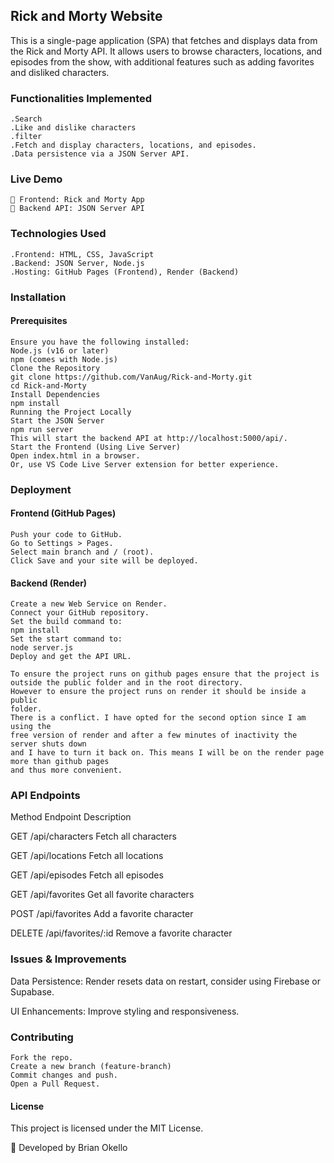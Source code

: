 ## Rick and Morty Website

This is a single-page application (SPA) that fetches and displays data 
from the Rick and Morty API. It allows users to browse characters, 
locations, and episodes from the show, with additional features such as 
adding favorites and disliked characters.

### Functionalities Implemented
    .Search
    .Like and dislike characters
    .filter
    .Fetch and display characters, locations, and episodes.
    .Data persistence via a JSON Server API.

### Live Demo

    🔗 Frontend: Rick and Morty App
    🔗 Backend API: JSON Server API

### Technologies Used
    .Frontend: HTML, CSS, JavaScript
    .Backend: JSON Server, Node.js
    .Hosting: GitHub Pages (Frontend), Render (Backend)

### Installation

#### Prerequisites
    Ensure you have the following installed:
    Node.js (v16 or later)
    npm (comes with Node.js)
    Clone the Repository
    git clone https://github.com/VanAug/Rick-and-Morty.git
    cd Rick-and-Morty
    Install Dependencies
    npm install
    Running the Project Locally
    Start the JSON Server
    npm run server
    This will start the backend API at http://localhost:5000/api/.
    Start the Frontend (Using Live Server)
    Open index.html in a browser.
    Or, use VS Code Live Server extension for better experience.

### Deployment
#### Frontend (GitHub Pages)
    Push your code to GitHub.
    Go to Settings > Pages.
    Select main branch and / (root).
    Click Save and your site will be deployed.

#### Backend (Render)
    Create a new Web Service on Render.
    Connect your GitHub repository.
    Set the build command to:
    npm install
    Set the start command to:
    node server.js
    Deploy and get the API URL.

    To ensure the project runs on github pages ensure that the project is 
    outside the public folder and in the root directory.
    However to ensure the project runs on render it should be inside a public 
    folder.
    There is a conflict. I have opted for the second option since I am using the
    free version of render and after a few minutes of inactivity the server shuts down
    and I have to turn it back on. This means I will be on the render page more than github pages
    and thus more convenient.

### API Endpoints

Method       Endpoint                Description

GET          /api/characters         Fetch all characters

GET          /api/locations          Fetch all locations

GET          /api/episodes           Fetch all episodes

GET          /api/favorites          Get all favorite characters

POST         /api/favorites          Add a favorite character

DELETE       /api/favorites/:id      Remove a favorite character

### Issues & Improvements

Data Persistence: Render resets data on restart, consider using Firebase or Supabase.

UI Enhancements: Improve styling and responsiveness.

### Contributing
    Fork the repo.
    Create a new branch (feature-branch)
    Commit changes and push.
    Open a Pull Request.

#### License

This project is licensed under the MIT License.

🚀 Developed by Brian Okello